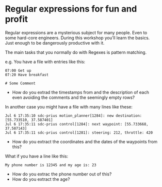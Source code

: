 # Regular expressions for fun and profit

Regular expressions are a mysterious subject for many people.
Even to some hard-core engineers.
During this workshop you'll learn the basics. Just enough to be dangerously productive with it.

The main tasks that you normally do with Regexes is pattern matching.

e.g. You have a file with entries like this:

```
07:00 Get up
07:20 Have breakfast

# Some Comment
```

* How do you extrad the timestamps from and the description of each even avoiding the comments and the seemingly empty rows?

In another case you might have a file with many lines like these:

```
Jul 6 17:35:10 sdc-prius motion_planner[1284]: new destination: [55.733510, 37.587401]
Jul 6 17:35:11 sdc-prius control[1284]: next waypoint: [55.733668, 37.587143]
Jul 6 17:35:11 sdc-prius control[1281]: steering: 212, throttle: 420
```

* How do you extract the coordinates and the dates of the waypoints from this?


What if you have a line like this:

```
My phone number is 12345 and my age is: 23
```

* How do you extrac the phone number out of this?
* How do you extract the age?








